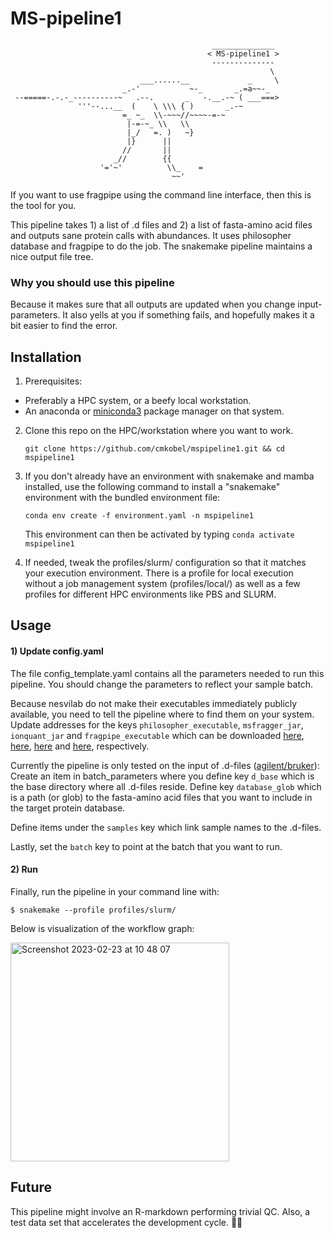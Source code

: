 # MS-pipeline1


```
                                             ______________ 
                                            < MS-pipeline1 >
                                             -------------- 
                                                          \ 
                             ___......__             _     \
                         _.-'           ~-_       _.=a~~-_  
 --=====-.-.-_----------~   .--.       _   -.__.-~ ( ___===>
               '''--...__  (    \ \\\ { )       _.-~        
                         =_ ~_  \\-~~~//~~~~-=-~            
                          |-=-~_ \\   \\                    
                          |_/   =. )   ~}                   
                          |}      ||                        
                         //       ||                        
                       _//        {{                        
                    '='~'          \\_    =                 
                                    ~~'    
```


If you want to use fragpipe using the command line interface, then this is the tool for you.


This pipeline takes 1) a list of .d files and 2) a list of fasta-amino acid files and outputs sane protein calls with abundances. It uses philosopher database and fragpipe to do the job. The snakemake pipeline maintains a nice output file tree.

### Why you should use this pipeline

Because it makes sure that all outputs are updated when you change input-parameters. It also yells at you if something fails, and hopefully makes it a bit easier to find the error.


## Installation
1) Prerequisites:
  - Preferably a HPC system, or a beefy local workstation.
  - An anaconda or [miniconda3](https://conda.io/projects/conda/en/latest/user-guide/install/index.html) package manager on that system.

2) Clone this repo on the HPC/workstation where you want to work.
   ```
   git clone https://github.com/cmkobel/mspipeline1.git && cd mspipeline1
   ```

3) If you don't already have an environment with snakemake and mamba installed, use the following command to install a "snakemake" environment with the bundled environment file:
   ```
   conda env create -f environment.yaml -n mspipeline1
   ```

   This environment can then be activated by typing `conda activate mspipeline1`


4) If needed, tweak the profiles/slurm/<file> configuration so that it matches your execution environment. There is a profile for local execution without a job management system (profiles/local/) as well as a few profiles for different HPC environments like PBS and SLURM. 
  

## Usage

#### 1) Update config.yaml

The file config_template.yaml contains all the parameters needed to run this pipeline. You should change the parameters to reflect your sample batch.

Because nesvilab do not make their executables immediately publicly available, you need to tell the pipeline where to find them on your system. Update addresses for the keys `philosopher_executable`, `msfragger_jar`, `ionquant_jar` and `fragpipe_executable` which can be downloaded [here](https://github.com/nesvilab/philosopher/releases/latest), [here](https://github.com/Nesvilab/MSFragger/wiki/Preparing-MSFragger#Downloading-MSFragger), [here](https://github.com/Nesvilab/IonQuant#download) and [here](https://github.com/Nesvilab/FragPipe/releases), respectively. 


Currently the pipeline is only tested on the input of .d-files ([agilent/bruker](https://en.wikipedia.org/wiki/Mass_spectrometry_data_format#Proprietary_formats)): Create an item in batch_parameters where you define key `d_base` which is the base directory where all .d-files reside. Define key `database_glob` which is a path (or glob) to the fasta-amino acid files that you want to include in the target protein database. 

Define items under the `samples` key which link sample names to the .d-files.

Lastly, set the `batch` key to point at the batch that you want to run.

#### 2) Run

Finally, run the pipeline in your command line with:
```
$ snakemake --profile profiles/slurm/
```

Below is visualization of the workflow graph:

<img width="350" alt="Screenshot 2023-02-23 at 10 48 07" src="https://user-images.githubusercontent.com/5913696/220872761-47e5a21d-70d5-47f5-9fa1-c986c391a97b.png">

## Future

This pipeline might involve an R-markdown performing trivial QC.
Also, a test data set that accelerates the development cycle. 🚴‍♀️






